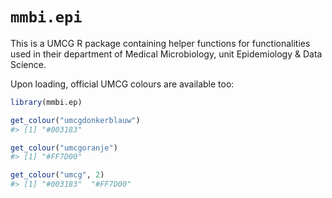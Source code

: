# `mmbi.epi`

This is a UMCG R package containing helper functions for functionalities used in their department of Medical Microbiology, unit Epidemiology & Data Science.

Upon loading, official UMCG colours are available too:

```r
library(mmbi.ep)

get_colour("umcgdonkerblauw")
#> [1] "#003183"

get_colour("umcgoranje")
#> [1] "#FF7D00"

get_colour("umcg", 2)
#> [1] "#003183"  "#FF7D00"
```

